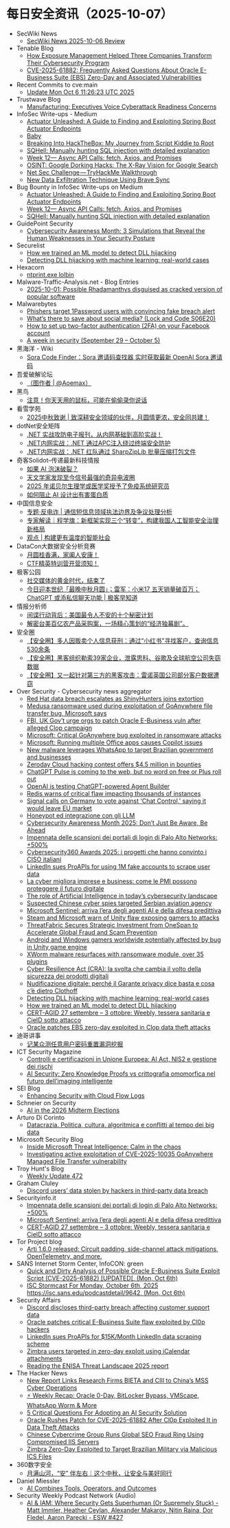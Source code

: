 # 每日安全资讯（2025-10-07）

- SecWiki News
  - [SecWiki News 2025-10-06 Review](http://www.sec-wiki.com/?2025-10-06)
- Tenable Blog
  - [How Exposure Management Helped Three Companies Transform Their Cybersecurity Program](https://www.tenable.com/blog/how-exposure-management-helped-three-companies-transform-their-cybersecurity-program)
  - [CVE-2025-61882: Frequently Asked Questions About Oracle E-Business Suite (EBS) Zero-Day and Associated Vulnerabilities](https://www.tenable.com/blog/cve-2025-61882-faq-oracle-e-business-suite-zero-day-cl0p-and-july-2025-cpu)
- Recent Commits to cve:main
  - [Update Mon Oct  6 11:26:23 UTC 2025](https://github.com/trickest/cve/commit/ca8c8a73a131e630ba0953cfa3a2451d9c6d9960)
- Trustwave Blog
  - [Manufacturing: Executives Voice Cyberattack Readiness Concerns](https://www.trustwave.com/en-us/resources/blogs/trustwave-blog/manufacturing-executives-voice-cyberattack-readiness-concerns/)
- InfoSec Write-ups - Medium
  - [Actuator Unleashed: A Guide to Finding and Exploiting Spring Boot Actuator Endpoints](https://infosecwriteups.com/actuator-unleashed-a-guide-to-finding-and-exploiting-spring-boot-actuator-endpoints-29252dcd9d79?source=rss----7b722bfd1b8d---4)
  - [Baby](https://infosecwriteups.com/baby-dfc2547dc387?source=rss----7b722bfd1b8d---4)
  - [Breaking Into HackTheBox: My Journey from Script Kiddie to Root](https://infosecwriteups.com/breaking-into-hackthebox-my-journey-from-script-kiddie-to-root-d1cb5baeb758?source=rss----7b722bfd1b8d---4)
  - [SQHell: Manually hunting SQL injection with detailed explanation](https://infosecwriteups.com/sqhell-manually-hunting-sql-injection-with-detailed-explanation-8fd24360c65e?source=rss----7b722bfd1b8d---4)
  - [Week 12— Async API Calls: fetch, Axios, and Promises](https://infosecwriteups.com/week-12-async-api-calls-fetch-axios-and-promises-f8da63c5d91c?source=rss----7b722bfd1b8d---4)
  - [OSINT: Google Dorking Hacks: The X-Ray Vision for Google Search](https://infosecwriteups.com/osint-google-dorking-hacks-the-x-ray-vision-for-google-search-8c6cd8335ff2?source=rss----7b722bfd1b8d---4)
  - [Net Sec Challenge — TryHackMe Walkthrough](https://infosecwriteups.com/net-sec-challenge-tryhackme-walkthrough-e553bda3c5a5?source=rss----7b722bfd1b8d---4)
  - [New Data Exfiltration Technique Using Brave Sync](https://infosecwriteups.com/new-data-exfiltration-technique-using-brave-sync-3fe5313c5e59?source=rss----7b722bfd1b8d---4)
- Bug Bounty in InfoSec Write-ups on Medium
  - [Actuator Unleashed: A Guide to Finding and Exploiting Spring Boot Actuator Endpoints](https://infosecwriteups.com/actuator-unleashed-a-guide-to-finding-and-exploiting-spring-boot-actuator-endpoints-29252dcd9d79?source=rss----7b722bfd1b8d--bug_bounty)
  - [Week 12— Async API Calls: fetch, Axios, and Promises](https://infosecwriteups.com/week-12-async-api-calls-fetch-axios-and-promises-f8da63c5d91c?source=rss----7b722bfd1b8d--bug_bounty)
  - [SQHell: Manually hunting SQL injection with detailed explanation](https://infosecwriteups.com/sqhell-manually-hunting-sql-injection-with-detailed-explanation-8fd24360c65e?source=rss----7b722bfd1b8d--bug_bounty)
- GuidePoint Security
  - [Cybersecurity Awareness Month: 3 Simulations that Reveal the Human Weaknesses in Your Security Posture](https://www.guidepointsecurity.com/blog/cam-3-simulations-that-reveal-human-weakness/)
- Securelist
  - [How we trained an ML model to detect DLL hijacking](https://securelist.com/building-ml-model-to-detect-dll-hijacking/117565/)
  - [Detecting DLL hijacking with machine learning: real-world cases](https://securelist.com/detecting-dll-hijacking-with-machine-learning-in-kaspersky-siem/117567/)
- Hexacorn
  - [ntprint.exe lolbin](https://www.hexacorn.com/blog/2025/10/06/ntprint-exe-lolbin/)
- Malware-Traffic-Analysis.net - Blog Entries
  - [2025-10-01: Possible Rhadamanthys disguised as cracked version of popular software](https://www.malware-traffic-analysis.net/2025/10/01/index.html)
- Malwarebytes
  - [Phishers target 1Password users with convincing fake breach alert](https://www.malwarebytes.com/blog/news/2025/10/phishers-target-1password-users-with-convincing-fake-breach-alert)
  - [What&#8217;s there to save about social media? (Lock and Code S06E20)](https://www.malwarebytes.com/blog/podcast/2025/10/whats-there-to-save-about-social-media-lock-and-code-s06e20)
  - [How to set up two-factor authentication (2FA) on your Facebook account](https://www.malwarebytes.com/blog/news/2025/10/how-to-set-up-two-factor-authentication-2fa-on-your-facebook-account)
  - [A week in security (September 29 &#8211; October 5)](https://www.malwarebytes.com/blog/news/2025/10/a-week-in-security-september-29-october-5)
- 黑海洋 - Wiki
  - [Sora Code Finder：Sora 邀请码查找器 实时获取最新 OpenAI Sora 邀请码](https://blog.upx8.com/4862)
- 吾爱破解论坛
  - [（图作者 | @Aoemax）](https://mp.weixin.qq.com/s?__biz=MjM5Mjc3MDM2Mw==&mid=2651143105&idx=1&sn=e5c65c407fb0f85eb24cd54c7e071ffc)
- 黑鸟
  - [注意！你天天用的鼠标，可能在偷偷录你说话](https://mp.weixin.qq.com/s?__biz=MzAxOTM1MDQ1NA==&mid=2451182920&idx=1&sn=299fa013bc20266e1067d2eae66e99c6)
- 看雪学苑
  - [2025中秋致谢 | 致深耕安全领域的伙伴，月圆情更浓，安全同共建！](https://mp.weixin.qq.com/s?__biz=MjM5NTc2MDYxMw==&mid=2458601625&idx=1&sn=96d973714d0be329e83848c5b8f9c9cb)
- dotNet安全矩阵
  - [.NET 实战攻防电子报刊，从内网基础到高阶实战！](https://mp.weixin.qq.com/s?__biz=MzUyOTc3NTQ5MA==&mid=2247500748&idx=1&sn=0e6903ff69f0e0370b0c28df1369681a)
  - [.NET内网实战：.NET 通过APC注入绕过终端安全防护](https://mp.weixin.qq.com/s?__biz=MzUyOTc3NTQ5MA==&mid=2247500748&idx=2&sn=bc3f1c3930a87dd21e7e32cdb94e0fba)
  - [.NET内网实战：.NET 红队通过 SharpZipLib 批量压缩打包文件](https://mp.weixin.qq.com/s?__biz=MzUyOTc3NTQ5MA==&mid=2247500748&idx=3&sn=a25ac436682ab22db9e5bc5a6795d9a8)
- 奇客Solidot–传递最新科技情报
  - [如果 AI 泡沫破裂？](https://www.solidot.org/story?sid=82486)
  - [天文学家发现至今信号最强的奇异电波圈](https://www.solidot.org/story?sid=82485)
  - [2025 年诺贝尔生理学或医学奖授予了免疫系统研究员](https://www.solidot.org/story?sid=82484)
  - [如何阻止 AI 设计出有害蛋白质](https://www.solidot.org/story?sid=82483)
- 中国信息安全
  - [专题·反电诈 | 通信短信息领域执法边界及争议处理分析](https://mp.weixin.qq.com/s?__biz=MzA5MzE5MDAzOA==&mid=2664250339&idx=1&sn=fa24e1b3357f34b1367b85dcc6a4d1ed)
  - [专家解读｜程学旗：新框架实现三个“转变”，构建我国人工智能安全治理新格局](https://mp.weixin.qq.com/s?__biz=MzA5MzE5MDAzOA==&mid=2664250339&idx=2&sn=df03d98f02e2f22d8a0526ab5a3c2d8b)
  - [观点 | 构建更有温度的智能社会](https://mp.weixin.qq.com/s?__biz=MzA5MzE5MDAzOA==&mid=2664250339&idx=3&sn=abc105356120b3a8df5690bc43655d12)
- DataCon大数据安全分析竞赛
  - [月圆桂香满，家阖人安康！](https://mp.weixin.qq.com/s?__biz=MzU5Njg1NzMyNw==&mid=2247489385&idx=1&sn=3bb329f091c84d771b3186980502c9b5)
  - [CTF精英特训营开营须知！](https://mp.weixin.qq.com/s?__biz=MzU5Njg1NzMyNw==&mid=2247489385&idx=2&sn=0017d1808cbe61fda1b9caeef977a672)
- 极客公园
  - [社交媒体的黄金时代，结束了](https://mp.weixin.qq.com/s?__biz=MTMwNDMwODQ0MQ==&mid=2653087866&idx=1&sn=7af8fa8c87bf18994e230abaf97ca45e)
  - [今日迎本世纪「最晚中秋月圆」；雷军：小米17 五天销量破百万；ChatGPT 或添私信聊天功能 | 极客早知道](https://mp.weixin.qq.com/s?__biz=MTMwNDMwODQ0MQ==&mid=2653087974&idx=1&sn=138a707f3d42bf1b212bd69f060a71c3)
- 情报分析师
  - [间谍行动背后：美国最令人不安的十个秘密计划](https://mp.weixin.qq.com/s?__biz=MzA3Mjc1MTkwOA==&mid=2650562262&idx=1&sn=293a23fdbf581995fc3ce2cb3154a54e)
  - [解密台美百亿农产品采购案，一场精心策划的“经济独幕剧”。](https://mp.weixin.qq.com/s?__biz=MzA3Mjc1MTkwOA==&mid=2650562262&idx=2&sn=68e8f18014fdb4d79a94124c08963d07)
- 安全圈
  - [【安全圈】多人因贩卖个人信息获刑：通过“小红书”寻找客户，查询信息530余条](https://mp.weixin.qq.com/s?__biz=MzIzMzE4NDU1OQ==&mid=2652072069&idx=1&sn=bfb8a7e2f5a3b7543d048ac9d51823ac)
  - [【安全圈】黑客组织勒索39家企业，泄露思科、谷歌及全球航空公司失窃数据](https://mp.weixin.qq.com/s?__biz=MzIzMzE4NDU1OQ==&mid=2652072069&idx=2&sn=3ad6f6f17217e44e8055a65dd0751026)
  - [【安全圈】又一起针对第三方的黑客攻击：雷诺英国公司部分客户数据遭窃](https://mp.weixin.qq.com/s?__biz=MzIzMzE4NDU1OQ==&mid=2652072069&idx=3&sn=8b0468cc42064cad2588c57885634ce1)
- Over Security - Cybersecurity news aggregator
  - [Red Hat data breach escalates as ShinyHunters joins extortion](https://www.bleepingcomputer.com/news/security/red-hat-data-breach-escalates-as-shinyhunters-joins-extortion/)
  - [Medusa ransomware used during exploitation of GoAnywhere file transfer bug, Microsoft says](https://therecord.media/medusa-ransomware-exploited-file-transfer)
  - [FBI, UK Gov’t urge orgs to patch Oracle E-Business vuln after alleged Clop campaign](https://therecord.media/fbi-uk-urge-orgs-to-patch-after-clop-campaign)
  - [Microsoft: Critical GoAnywhere bug exploited in ransomware attacks](https://www.bleepingcomputer.com/news/security/microsoft-critical-goanywhere-bug-exploited-in-ransomware-attacks/)
  - [Microsoft: Running multiple Office apps causes Copilot issues](https://www.bleepingcomputer.com/news/microsoft/microsoft-running-multiple-office-apps-causes-copilot-issues/)
  - [New malware leverages WhatsApp to target Brazilian government and businesses](https://therecord.media/brazil-malware-whatsapp-sorvepotel)
  - [Zeroday Cloud hacking contest offers $4.5 million in bounties](https://www.bleepingcomputer.com/news/security/zeroday-cloud-hacking-contest-offers-45-million-in-bounties/)
  - [ChatGPT Pulse is coming to the web, but no word on free or Plus roll out](https://www.bleepingcomputer.com/news/artificial-intelligence/chatgpt-pulse-is-coming-to-the-web-but-no-word-on-free-or-plus-roll-out/)
  - [OpenAI is testing ChatGPT-powered Agent Builder](https://www.bleepingcomputer.com/news/artificial-intelligence/openai-is-testing-chatgpt-powered-agent-builder/)
  - [Redis warns of critical flaw impacting thousands of instances](https://www.bleepingcomputer.com/news/security/redis-warns-of-max-severity-flaw-impacting-thousands-of-instances/)
  - [Signal calls on Germany to vote against ‘Chat Control,’ saying it would leave EU market](https://therecord.media/signal-calls-on-germany-to-vote-no-chat-control)
  - [Honeypot ed integrazione con gli LLM](https://roccosicilia.com/2025/10/06/honeypot-ed-integrazione-con-gli-llm/)
  - [Cybersecurity Awareness Month 2025: Don’t Just Be Aware, Be Ahead](https://cyble.com/blog/cybersecurity-awareness-month-2025/)
  - [Impennata delle scansioni dei portali di login di Palo Alto Networks: +500%](https://www.securityinfo.it/2025/10/06/impennata-delle-scansioni-dei-portali-di-login-di-palo-alto-networks-500/)
  - [Cybersecurity360 Awards 2025: i progetti che hanno convinto i CISO italiani](https://www.cybersecurity360.it/soluzioni-aziendali/cybersecurity360-awards-2025-i-progetti-che-hanno-convinto-i-ciso-italiani/)
  - [LinkedIn sues ProAPIs for using 1M fake accounts to scrape user data](https://www.bleepingcomputer.com/news/legal/linkedin-sues-proapis-for-using-1m-fake-accounts-to-scrape-user-data/)
  - [La cyber migliora imprese e business: come le PMI possono proteggere il futuro digitale](https://www.cybersecurity360.it/soluzioni-aziendali/la-cyber-migliora-imprese-e-business-come-le-pmi-possono-proteggere-il-futuro-digitale/)
  - [The role of Artificial Intelligence in today’s cybersecurity landscape](https://www.bleepingcomputer.com/news/security/the-role-of-artificial-intelligence-in-todays-cybersecurity-landscape/)
  - [Suspected Chinese cyber spies targeted Serbian aviation agency](https://therecord.media/suspected-chinese-spies-serbia)
  - [Microsoft Sentinel: arriva l’era degli agenti AI e della difesa predittiva](https://www.securityinfo.it/2025/10/06/microsoft-sentinel-arriva-lera-degli-agenti-ai-e-della-difesa-predittiva/)
  - [Steam and Microsoft warn of Unity flaw exposing gamers to attacks](https://www.bleepingcomputer.com/news/security/steam-and-microsoft-warn-of-unity-flaw-exposing-gamers-to-attacks/)
  - [ThreatFabric Secures Strategic Investment from OneSpan to Accelerate Global Fraud and Scam Prevention](https://www.threatfabric.com/blogs/threatfabric-secures-strategic-investment-from-onespan-to-accelerate-global-fraud-and-scam-prevention)
  - [Android and Windows gamers worldwide potentially affected by bug in Unity game engine](https://therecord.media/unity-game-engine-vulnerability-android-windows-linux-macos)
  - [XWorm malware resurfaces with ransomware module, over 35 plugins](https://www.bleepingcomputer.com/news/security/xworm-malware-resurfaces-with-ransomware-module-over-35-plugins/)
  - [Cyber Resilience Act (CRA): la svolta che cambia il volto della sicurezza dei prodotti digitali](https://www.cybersecurity360.it/legal/cyber-resilience-act-cra-la-svolta-che-cambia-il-volto-della-sicurezza-dei-prodotti-digitali/)
  - [Nudificazione digitale: perché il Garante privacy dice basta e cosa c’è dietro Clothoff](https://www.cybersecurity360.it/news/nudificazione-digitale-perche-il-garante-privacy-dice-basta-e-cosa-ce-dietro-clothoff/)
  - [Detecting DLL hijacking with machine learning: real-world cases](https://securelist.com/detecting-dll-hijacking-with-machine-learning-in-kaspersky-siem/117567/)
  - [How we trained an ML model to detect DLL hijacking](https://securelist.com/building-ml-model-to-detect-dll-hijacking/117565/)
  - [CERT-AGID 27 settembre – 3 ottobre: Weebly, tessera sanitaria e CieID sotto attacco](https://www.securityinfo.it/2025/10/06/cert-agid-27-settembre-3-ottobre-weebly-tessera-sanitaria-e-cieid-sotto-attacco/)
  - [Oracle patches EBS zero-day exploited in Clop data theft attacks](https://www.bleepingcomputer.com/news/security/oracle-patches-ebs-zero-day-exploited-in-clop-data-theft-attacks/)
- 迪哥讲事
  - [记某众测任意用户密码重置漏洞挖掘](https://mp.weixin.qq.com/s?__biz=MzIzMTIzNTM0MA==&mid=2247498363&idx=1&sn=8cc94bffd169214ad2bab275c2506a6b)
- ICT Security Magazine
  - [Controlli e certificazioni in Unione Europea: AI Act, NIS2 e gestione dei rischi](https://www.ictsecuritymagazine.com/articoli/certificazioni-ue/)
  - [AI Security: Zero Knowledge Proofs vs crittografia omomorfica nel futuro dell’imaging intelligente](https://www.ictsecuritymagazine.com/articoli/zero-knowledge-proofs-ai/)
- SEI Blog
  - [Enhancing Security with Cloud Flow Logs](https://www.sei.cmu.edu/blog/enhancing-security-with-cloud-flow-logs/?utm_source=blog&utm_medium=rss&utm_campaign=my_site_updates)
- Schneier on Security
  - [AI in the 2026 Midterm Elections](https://www.schneier.com/blog/archives/2025/10/ai-in-the-2026-midterm-elections.html)
- Arturo Di Corinto
  - [Datacrazia. Politica, cultura, algoritmica e conflitti al tempo dei big data](https://dicorinto.it/articoli/recensioni/datacrazia-politica-cultura-algoritmica-e-conflitti-al-tempo-dei-big-data/)
- Microsoft Security Blog
  - [Inside Microsoft Threat Intelligence: Calm in the chaos](https://www.microsoft.com/en-us/security/security-insider/threat-landscape/inside-microsoft-threat-intelligence-calm-in-chaos#overview-video)
  - [Investigating active exploitation of CVE-2025-10035 GoAnywhere Managed File Transfer vulnerability](https://www.microsoft.com/en-us/security/blog/2025/10/06/investigating-active-exploitation-of-cve-2025-10035-goanywhere-managed-file-transfer-vulnerability/)
- Troy Hunt's Blog
  - [Weekly Update 472](https://www.troyhunt.com/weekly-update-472/)
- Graham Cluley
  - [Discord users’ data stolen by hackers in third-party data breach](https://www.bitdefender.com/en-us/blog/hotforsecurity/discord-users-data-stolen-by-hackers-in-third-party-data-breach)
- Securityinfo.it
  - [Impennata delle scansioni dei portali di login di Palo Alto Networks: +500%](https://www.securityinfo.it/2025/10/06/impennata-delle-scansioni-dei-portali-di-login-di-palo-alto-networks-500/?utm_source=rss&utm_medium=rss&utm_campaign=impennata-delle-scansioni-dei-portali-di-login-di-palo-alto-networks-500)
  - [Microsoft Sentinel: arriva l’era degli agenti AI e della difesa predittiva](https://www.securityinfo.it/2025/10/06/microsoft-sentinel-arriva-lera-degli-agenti-ai-e-della-difesa-predittiva/?utm_source=rss&utm_medium=rss&utm_campaign=microsoft-sentinel-arriva-lera-degli-agenti-ai-e-della-difesa-predittiva)
  - [CERT-AGID 27 settembre – 3 ottobre: Weebly, tessera sanitaria e CieID sotto attacco](https://www.securityinfo.it/2025/10/06/cert-agid-27-settembre-3-ottobre-weebly-tessera-sanitaria-e-cieid-sotto-attacco/?utm_source=rss&utm_medium=rss&utm_campaign=cert-agid-27-settembre-3-ottobre-weebly-tessera-sanitaria-e-cieid-sotto-attacco)
- Tor Project blog
  - [Arti 1.6.0 released: Circuit padding, side-channel attack mitigations, OpenTelemetry, and more.](https://blog.torproject.org/arti_1_6_0_released/)
- SANS Internet Storm Center, InfoCON: green
  - [Quick and Dirty Analysis of Possible Oracle E-Business Suite Exploit Script (CVE-2025-61882) &#x5b;UPDATED&#x5b;, (Mon, Oct 6th)](https://isc.sans.edu/diary/rss/32346)
  - [ISC Stormcast For Monday, October 6th, 2025 https://isc.sans.edu/podcastdetail/9642, (Mon, Oct 6th)](https://isc.sans.edu/diary/rss/32344)
- Security Affairs
  - [Discord discloses third-party breach affecting customer support data](https://securityaffairs.com/183039/data-breach/discord-discloses-third-party-breach-affecting-customer-support-data.html)
  - [Oracle patches critical E-Business Suite flaw exploited by Cl0p hackers](https://securityaffairs.com/183029/security/oracle-patches-critical-e-business-suite-flaw-exploited-by-cl0p-hackers.html)
  - [LinkedIn sues ProAPIs for $15K/Month LinkedIn data scraping scheme](https://securityaffairs.com/183001/security/linkedin-sues-proapis-for-15k-month-linkedin-data-scraping-scheme.html)
  - [Zimbra users targeted in zero-day exploit using iCalendar attachments](https://securityaffairs.com/183014/hacking/zimbra-users-targeted-in-zero-day-exploit-using-icalendar-attachments.html)
  - [Reading the ENISA Threat Landscape 2025 report](https://securityaffairs.com/182978/security/reading-the-enisa-threat-landscape-2025-report.html)
- The Hacker News
  - [New Report Links Research Firms BIETA and CIII to China’s MSS Cyber Operations](https://thehackernews.com/2025/10/new-report-links-research-firms-bieta.html)
  - [⚡ Weekly Recap: Oracle 0-Day, BitLocker Bypass, VMScape, WhatsApp Worm & More](https://thehackernews.com/2025/10/weekly-recap-oracle-0-day-bitlocker.html)
  - [5 Critical Questions For Adopting an AI Security Solution](https://thehackernews.com/2025/10/5-critical-questions-for-adopting-ai.html)
  - [Oracle Rushes Patch for CVE-2025-61882 After Cl0p Exploited It in Data Theft Attacks](https://thehackernews.com/2025/10/oracle-rushes-patch-for-cve-2025-61882.html)
  - [Chinese Cybercrime Group Runs Global SEO Fraud Ring Using Compromised IIS Servers](https://thehackernews.com/2025/10/chinese-cybercrime-group-runs-global.html)
  - [Zimbra Zero-Day Exploited to Target Brazilian Military via Malicious ICS Files](https://thehackernews.com/2025/10/zimbra-zero-day-exploited-to-target.html)
- 360数字安全
  - [月满山河，“安” 伴左右｜这个中秋，让安全与美好同行](https://mp.weixin.qq.com/s?__biz=MzA4MTg0MDQ4Nw==&mid=2247582335&idx=1&sn=43bae252974fda7dfb7660cac61c4f20)
- Daniel Miessler
  - [AI Combines Tools, Operators, and Outcomes](https://danielmiessler.com/blog/ai-gives-you-outcomes?utm_source=rss&utm_medium=feed&utm_campaign=website)
- Security Weekly Podcast Network (Audio)
  - [AI & IAM: Where Security Gets Superhuman (Or Supremely Stuck) - Matt Immler, Heather Ceylan, Alexander Makarov, Nitin Raina, Dor Fledel, Aaron Parecki - ESW #427](http://sites.libsyn.com/18678/ai-iam-where-security-gets-superhuman-or-supremely-stuck-matt-immler-heather-ceylan-alexander-makarov-nitin-raina-dor-fledel-aaron-parecki-esw-427)
